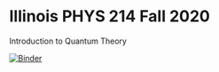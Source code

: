 # Illinois PHYS 214 Fall 2020

Introduction to Quantum Theory

[![Binder](https://mybinder.org/badge_logo.svg)](https://mybinder.org/v2/gh/PHYS-214-Quantum-Physics/Fall-2020/master?urlpath=lab/tree/book/example.ipynb)
